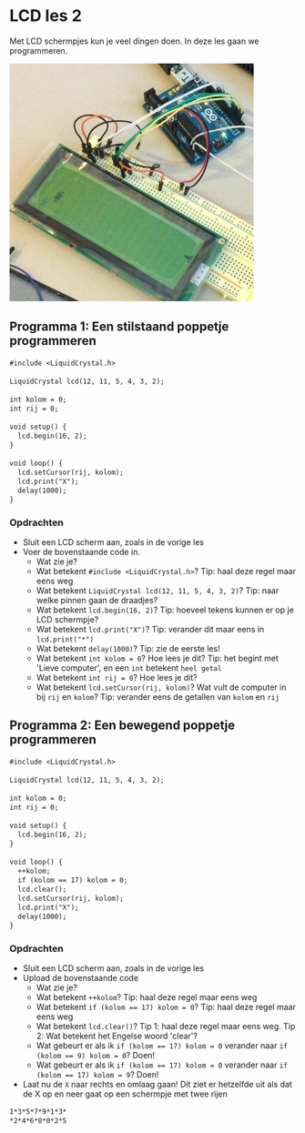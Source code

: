 # LCD les 2

Met LCD schermpjes kun je veel dingen doen. In deze les gaan we programmeren.

![ArduinoInvaders is een spel dat werkt met een LCD](ArduinoInvaders.jpg)

## Programma 1: Een stilstaand poppetje programmeren

```
#include <LiquidCrystal.h>

LiquidCrystal lcd(12, 11, 5, 4, 3, 2);

int kolom = 0;
int rij = 0;

void setup() {
  lcd.begin(16, 2);
}

void loop() {
  lcd.setCursor(rij, kolom);
  lcd.print("X");
  delay(1000);
}
```

### Opdrachten

 * Sluit een LCD scherm aan, zoals in de vorige les
 * Voer de bovenstaande code in.
   * Wat zie je?
   * Wat betekent `#include <LiquidCrystal.h>`? Tip: haal deze regel maar eens weg
   * Wat betekent `LiquidCrystal lcd(12, 11, 5, 4, 3, 2)`? Tip: naar welke pinnen gaan de draadjes?
   * Wat betekent `lcd.begin(16, 2)`? Tip: hoeveel tekens kunnen er op je LCD schermpje?
   * Wat betekent `lcd.print("X")`? Tip: verander dit maar eens in `lcd.print("*")`
   * Wat betekent `delay(1000)`? Tip: zie de eerste les!
   * Wat betekent `int kolom = 0`? Hoe lees je dit? Tip: het begint met 'Lieve computer', en een `int` betekent `heel getal`
   * Wat betekent `int rij = 0`? Hoe lees je dit?
   * Wat betekent `lcd.setCursor(rij, kolom)`? Wat vult de computer in bij `rij` en `kolom`? Tip: verander eens de getallen van `kolom` en `rij`


## Programma 2: Een bewegend poppetje programmeren

```
#include <LiquidCrystal.h>

LiquidCrystal lcd(12, 11, 5, 4, 3, 2);

int kolom = 0;
int rij = 0;

void setup() {
  lcd.begin(16, 2);
}

void loop() {
  ++kolom;
  if (kolom == 17) kolom = 0;
  lcd.clear();
  lcd.setCursor(rij, kolom);
  lcd.print("X");
  delay(1000);
}
```

### Opdrachten

 * Sluit een LCD scherm aan, zoals in de vorige les
 * Upload de bovenstaande code
   * Wat zie je?
   * Wat betekent `++kolom`? Tip: haal deze regel maar eens weg
   * Wat betekent `if (kolom == 17) kolom = 0`? Tip: haal deze regel maar eens weg
   * Wat betekent `lcd.clear()`? Tip 1: haal deze regel maar eens weg. Tip 2: Wat betekent het Engelse woord 'clear'?
   * Wat gebeurt er als ik `if (kolom == 17) kolom = 0` verander naar `if (kolom == 9) kolom = 0`? Doen!
   * Wat gebeurt er als ik `if (kolom == 17) kolom = 0` verander naar `if (kolom == 17) kolom = 9`? Doen!
 * Laat nu de `X` naar rechts en omlaag gaan! Dit ziet er hetzelfde uit als dat de X op en neer gaat op een schermpje met twee rijen

```
1*3*5*7*9*1*3*
*2*4*6*8*0*2*5
```


